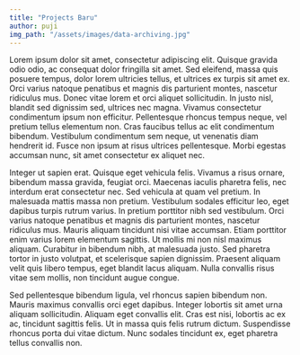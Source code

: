 ```yaml
---
title: "Projects Baru" 
author: puji
img_path: "/assets/images/data-archiving.jpg"
---  
```


Lorem ipsum dolor sit amet, consectetur adipiscing elit. Quisque gravida odio odio, ac consequat dolor fringilla sit amet. Sed eleifend, massa quis posuere tempus, dolor lorem ultricies tellus, et ultrices ex turpis sit amet ex. Orci varius natoque penatibus et magnis dis parturient montes, nascetur ridiculus mus. Donec vitae lorem et orci aliquet sollicitudin. In justo nisl, blandit sed dignissim sed, ultrices nec magna. Vivamus consectetur condimentum ipsum non efficitur. Pellentesque rhoncus tempus neque, vel pretium tellus elementum non. Cras faucibus tellus ac elit condimentum bibendum. Vestibulum condimentum sem neque, ut venenatis diam hendrerit id. Fusce non ipsum at risus ultrices pellentesque. Morbi egestas accumsan nunc, sit amet consectetur ex aliquet nec.

Integer ut sapien erat. Quisque eget vehicula felis. Vivamus a risus ornare, bibendum massa gravida, feugiat orci. Maecenas iaculis pharetra felis, nec interdum erat consectetur nec. Sed vehicula at quam vel pretium. In malesuada mattis massa non pretium. Vestibulum sodales efficitur leo, eget dapibus turpis rutrum varius. In pretium porttitor nibh sed vestibulum. Orci varius natoque penatibus et magnis dis parturient montes, nascetur ridiculus mus. Mauris aliquam tincidunt nisi vitae accumsan. Etiam porttitor enim varius lorem elementum sagittis. Ut mollis mi non nisl maximus aliquam. Curabitur in bibendum nibh, at malesuada justo. Sed pharetra tortor in justo volutpat, et scelerisque sapien dignissim. Praesent aliquam velit quis libero tempus, eget blandit lacus aliquam. Nulla convallis risus vitae sem mollis, non tincidunt augue congue.

Sed pellentesque bibendum ligula, vel rhoncus sapien bibendum non. Mauris maximus convallis orci eget dapibus. Integer lobortis sit amet urna aliquam sollicitudin. Aliquam eget convallis elit. Cras est nisi, lobortis ac ex ac, tincidunt sagittis felis. Ut in massa quis felis rutrum dictum. Suspendisse rhoncus porta dui vitae dictum. Nunc sodales tincidunt ex, eget pharetra tellus convallis non.
